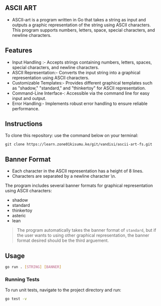 ## ASCII ART
* ASCII-art is a program written in Go that takes a string as input and outputs a graphic representation of the string using ASCII characters. This program supports numbers, letters, space, special characters, and newline characters. 

## Features ##
* Input Handling :-  Accepts strings containing numbers, letters, spaces, special characters, and newline characters.
* ASCII Representation:- Converts the input string into a graphical representation using ASCII characters.
* Customizable Templates:- Provides different graphical templates such as "shadow," "standard," and "thinkertoy" for ASCII representation.
* Command-Line Interface-: Accessible via the command line for easy input and output.
* Error Handling:- Implements robust error handling to ensure reliable performance.

## Instructions

To clone this repository: use the command below on your terminal:
```
git clone https://learn.zone01kisumu.ke/git/vandisi/ascii-art-fs.git
```

## Banner Format
* Each character in the ASCII representation has a height of 8 lines. 
* Characters are separated by a newline character \n. 

The program includes several banner formats for graphical representation using ASCII characters:

* shadow
* standard
* thinkertoy
* asteric
* lean

>  The program automatically takes the banner format of `standard`, but if the user wants to using other graphical representation, the banner format desired should be the third arguement. 

## Usage
```bash
go run . [STRING] [BANNER]
```
### Running Tests
To run unit tests, navigate to the project directory and run:
```bash
go test -v
```
